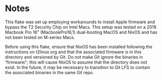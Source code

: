 # Notes

This flake was set up employing workarounds to install Apple firmware and bypass the T2 Security Chip on Intel Macs.
This setup was tested on a 2019 Macbook Pro 16" (MacbookPro16,1) dual-booting MacOS and NixOS and has not been tested on M-series Macs.

Before using this flake, ensure that NixOS has been installed following the instructions on t2linux.org and that the associated firmware is in this directory and versioned by Git.
Do not make Git ignore the binaries in 'firmware/'; this will cause NixOS to assume that the directory does not exist.
In the future, it may be necessary to transition to Git LFS to contain the associated binaries in the same Git repo.
